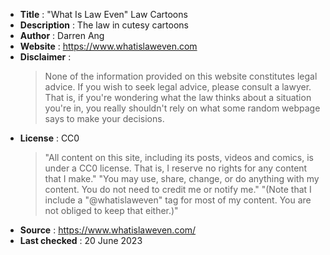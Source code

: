- **Title** : "What Is Law Even" Law Cartoons
- **Description** : The law in cutesy cartoons
- **Author** : Darren Ang
- **Website** : https://www.whatislaweven.com
- **Disclaimer** : 
  > None of the information provided on this website constitutes legal advice. If you wish to seek legal advice, please consult a lawyer.
  > That is, if you're wondering what the law thinks about a situation you're in, you really shouldn't rely on what some random webpage says to make your decisions. 
- **License** : CC0
  > "All content on this site, including its posts, videos and comics, is under a CC0 license. That is, I reserve no rights for any content that I make."
  > "You may use, share, change, or do anything with my content. You do not need to credit me or notify me."
  > "(Note that I include a "@whatislaweven" tag for most of my content. You are not obliged to keep that either.)"
- **Source** : https://www.whatislaweven.com/
- **Last checked** : 20 June 2023